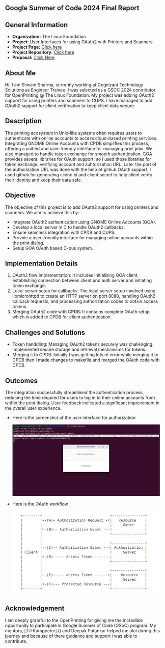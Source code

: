 ## Google Summer of Code 2024 Final Report

## General Information

- **Organization:** The Linux Foundation <br/>
- **Project:** User Interfaces for using OAuth2 with Printers and Scanners <br/>
- **Project Page:** [Click here](https://wiki.linuxfoundation.org/gsoc/google-summer-code-2024-openprinting-projects) <br/>
- **Project Repository:** [Click here](https://github.com/shivamsharma2509/CPDB_Backend_OAuthSupport/tree/main) <br/>
- **Proposal:** [Click Here]() <br/>

## About Me

Hi, I am Shivam Sharma, currently working at Cognizant Technology Solutions as Engineer Trainee. I was selected as a GSOC 2024 contributor for OpenPrinting @ The Linux Foundation. My project was adding OAuth2 support for using printers and scanners to CUPS. I have managed to add OAuth2 support for client verification to keep client data secure.

## Description

The printing ecosystem in Unix-like systems often requires users to authenticate with online accounts to access cloud-based printing services. Integrating GNOME Online Accounts with CPDB simplifies this process, offering a unified and user-friendly interface for managing print jobs. We also managed to handle token exchange for smooth authentication. GOA provides several libraries for OAuth support, so I used those libraries for token exchange, verifying account and auhtorization URL. Later the part of the authorization URL was done with the help of github OAuth support. I used github for generating cliend id and client secret to help client verify their identity and keep their data safe.

## Objective

The objective of this project is to add OAuth2 support for using printers and scanners. We aim to achieve this by:

- Integrate OAuth2 authentication using GNOME Online Accounts (GOA).
- Develop a local server in C to handle OAuth2 callbacks.
- Ensure seamless integration with CPDB and CUPS.
- Provide a user-friendly interface for managing online accounts within the print dialog.
- Setup GOA OAuth based D-bus system.

## Implementation Details

1. OAuth2 flow implementation: It includes initializing GOA client, establishing connection between client and auth server and initiating token exchange.
2. Local server setup for callbacks: The local server setup involved using libmicrohttpd to create an HTTP server on port 8080, handling OAuth2 callback requests, and processing authorization codes to obtain access tokens.
3. Merging OAuth2 code with CPDB: It contains complete OAuth setup which is added to CPDB for client authentication.

## Challenges and Solutions

 - Token handdling: Managing OAuth2 tokens securely was challenging. Implemented secure storage and retrieval mechanisms for tokens.
 - Merging it to CPDB: Initially I was getting lots of error while merging it to CPDB then I made changes to makefile and merged the OAuth code with CPDB.

## Outcomes

The integration successfully streamlined the authentication process, reducing the time required for users to log in to their online accounts from within the print dialog. User feedback indicated a significant improvement in the overall user experience.

- Here is the screenshot of the user interface for authorization:

  <p align="center">
  <img src="https://github.com/shivamsharma2509/GSOC24/blob/main/img/demo.png">
  </p>

- Here is the OAuth workflow

   <p align="center">
   <img src = "https://github.com/shivamsharma2509/GSOC24/blob/main/img/OAuth_Flw.png">
   </p>

## Acknowledgement

I am deeply grateful to the OpenPrinting for giving me the incredible opportunity to participate in Google Summer of Code (GSoC) program. My mentors, [Till Kamppeter] () and Deepak Patankar helped me alot during this journey and because of there guidance and support I was able to contribute.
 
